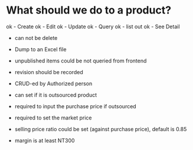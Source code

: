 # What should we do to a product?
 ok - Create
 ok - Edit
 ok - Update
 ok - Query 
 ok - list out
 ok - See Detail
 
 - can not be delete
 - Dump to an Excel file
 - unpublished items could be not queried from frontend
 
 - revision should be recorded
  
 - CRUD-ed by Authorized person
  
 - can set if it is outsourced product
 - required to input the purchase price if outsourced
 - required to set the market price
 - selling price ratio could be set (against purchase price), default is 0.85
 - margin is at least NT300